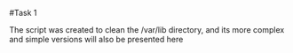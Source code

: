 #Task 1

The script was created to clean the /var/lib directory, and its more complex and simple versions will also be presented here
